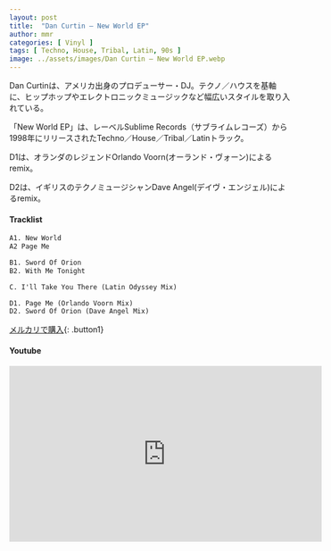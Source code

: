 ```yaml
---
layout: post
title:  "Dan Curtin – New World EP"
author: mmr
categories: [ Vinyl ]
tags: [ Techno, House, Tribal, Latin, 90s ]
image: ../assets/images/Dan Curtin – New World EP.webp
---
```


Dan Curtinは、アメリカ出身のプロデューサー・DJ。テクノ／ハウスを基軸に、ヒップホップやエレクトロニックミュージックなど幅広いスタイルを取り入れている。

「New World EP」は、レーベルSublime Records（サブライムレコーズ）から1998年にリリースされたTechno／House／Tribal／Latinトラック。

D1は、オランダのレジェンドOrlando Voorn(オーランド・ヴォーン)によるremix。

D2は、イギリスのテクノミュージシャンDave Angel(デイヴ・エンジェル)によるremix。

#### Tracklist
```md
A1. New World
A2 Page Me

B1. Sword Of Orion
B2. With Me Tonight

C. I'll Take You There (Latin Odyssey Mix)

D1. Page Me (Orlando Voorn Mix)
D2. Sword Of Orion (Dave Angel Mix)
```

[メルカリで購入](https://jp.mercari.com/item/m10623117121?afid=6142608987){: .button1}

#### Youtube
<iframe width="560" height="315" src="https://www.youtube.com/embed/zJs2ai8SWS4?si=LeWSLStQLvjsmBj7" title="YouTube video player" frameborder="0" allow="accelerometer; autoplay; clipboard-write; encrypted-media; gyroscope; picture-in-picture; web-share" referrerpolicy="strict-origin-when-cross-origin" allowfullscreen></iframe>